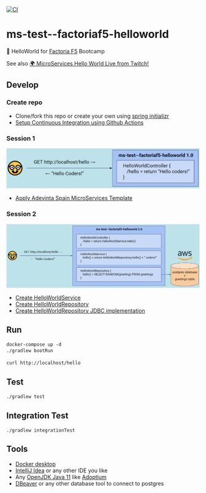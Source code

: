 [![CI](https://github.com/AdevintaSpain/ms-test--factoriaf5-helloworld/actions/workflows/gradle.yml/badge.svg?branch=master)](https://github.com/AdevintaSpain/ms-test--factoriaf5-helloworld/actions/workflows/gradle.yml)

# ms-test--factoriaf5-helloworld

🏫 HelloWorld for [Factoria F5](https://factoriaf5.org/) Bootcamp

See also [🌍 MicroServices Hello World Live from Twitch!](https://github.com/AdevintaSpain/ms-test--hello-twitch)

## Develop

### Create repo
* Clone/fork this repo or create your own using [spring initializr](https://start.spring.io/#!type=gradle-project&language=kotlin&platformVersion=2.6.3&packaging=jar&jvmVersion=11&groupId=com.adevinta.factoriaf5&artifactId=HelloWorld&name=HelloWorld&description=Demo%20project%20for%20Spring%20Boot&packageName=com.adevinta.factoriaf5.HelloWorld)
* [Setup Continuous Integration using Github Actions](https://github.com/AdevintaSpain/ms-test--factoriaf5-helloworld/pull/1/files)

### Session 1

![Session1](doc/session1.png)

* [Apply Adevinta Spain MicroServices Template](https://github.com/AdevintaSpain/ms-test--factoriaf5-helloworld/pull/2/files)

### Session 2

![Session2](doc/session2.png)

* [Create HelloWorldService](https://github.com/AdevintaSpain/ms-test--factoriaf5-helloworld/pull/4/files)
* [Create HelloWorldRepository](https://github.com/AdevintaSpain/ms-test--factoriaf5-helloworld/pull/5/files)
* [Create HelloWorldRepository JDBC implementation](https://github.com/AdevintaSpain/ms-test--factoriaf5-helloworld/pull/6/files)

## Run

```
docker-compose up -d
./gradlew bootRun

curl http://localhost/hello
```

## Test

```
./gradlew test
```

## Integration Test

```
./gradlew integrationTest
```

## Tools

* [Docker desktop](https://www.docker.com/products/docker-desktop)
* [IntelliJ Idea](https://www.jetbrains.com/idea/) or any other IDE you like
* Any [OpenJDK Java 11](https://en.wikipedia.org/wiki/OpenJDK) like [Adoptium](https://adoptium.net/)
* [DBeaver](https://dbeaver.io/download/) or any other database tool to connect to postgres
